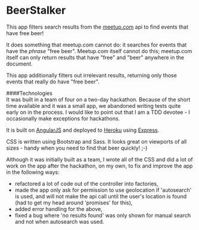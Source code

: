 # BeerStalker  

This app filters search results from the [meetup.com](http://www.meetup.com/) api to find events that have free beer!  

It does something that meetup.com cannot do: it searches for events that have the _phrase_ "free beer". Meetup.com itself cannot do this; meetup.com itself can only return results that have "free" and "beer" anywhere in the document.  

This app additionally filters out irrelevant results, returning only those events that really do have "free beer".  

####Technologies  
It was built in a team of four on a two-day hackathon. Because of the short time available and it was a small app, we abandoned writing tests quite early on in the process. I would like to point out that I am a TDD devotee - I occasionally make exceptions for hackathons.  

It is built on [AngularJS](https://angularjs.org/) and deployed to [Heroku](http://heroku.com) using [Express](http://expressjs.com/).  

CSS is written using Bootstrap and Sass. It looks great on viewports of all sizes - handy when you need to find that beer quickly! ;-)  

Although it was initially built as a team, I wrote all of the CSS and did a lot of work on the app after the hackathon, on my own, to fix and improve the app in the following ways:  
- refactored a lot of code out of the controller into factories,  
- made the app only ask for permission to use geolocation if 'autosearch' is used, and will not make the api call until the user's location is found (had to get my head around 'promises' for this),  
- added error handling for the above,  
- fixed a bug where 'no results found' was only shown for manual search and not when autosearch was used.  

